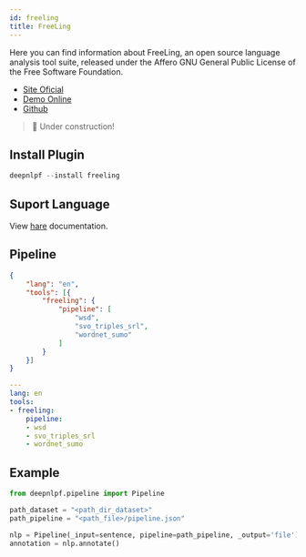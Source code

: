 ```yaml
---
id: freeling
title: FreeLing
---
```


Here you can find information about FreeLing, an open source language analysis tool suite, released under the Affero GNU General Public License of the Free Software Foundation.

- [Site Oficial](http://nlp.lsi.upc.edu/freeling/)
- [Demo Online](http://nlp.lsi.upc.edu/freeling/demo/demo.php)
- [Github](https://github.com/TALP-UPC/freeling)

> 🚧 Under construction!

## Install Plugin
```python
deepnlpf --install freeling
```

## Suport Language
View [hare](#) documentation.

## Pipeline
<!--DOCUSAURUS_CODE_TABS-->

<!--Json--> 
```json
{
    "lang": "en",
    "tools": [{
        "freeling": {
            "pipeline": [
                "wsd",
                "svo_triples_srl",
                "wordnet_sumo"
            ]
        }
    }]
}
```

<!--yaml-->
```yaml
---
lang: en
tools:
- freeling:
    pipeline:
    - wsd
    - svo_triples_srl
    - wordnet_sumo
```

<!--END_DOCUSAURUS_CODE_TABS-->



## Example
<!--DOCUSAURUS_CODE_TABS-->
<!--python--> 
```python
from deepnlpf.pipeline import Pipeline

path_dataset = "<path_dir_dataset>"
path_pipeline = "<path_file>/pipeline.json"

nlp = Pipeline(_input=sentence, pipeline=path_pipeline, _output='file')
annotation = nlp.annotate()
```
<!--END_DOCUSAURUS_CODE_TABS-->